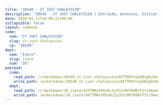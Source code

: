 ```yaml
---
title: "38540 - ST JUST CHALEYSSIN"
description: "38540 - ST JUST CHALEYSSIN | Entraide, Annonces, Initiatives"
date: 2020-01-11T14:09:21+09:00
collapsible: false
layout: commune
comm:
  nom: "ST JUST CHALEYSSIN"
  slug: st-just-chaleyssin
  cp: "38540"
dept:
  nom: "Isère"
  slug: isere
  num: "38"
peerpad:
  comm:
    read_path: /r/markdown/38540_st-just-chaleyssin/4XTTM4YnzpGBogDzQed9iJ3pq7dPwZnAUu33iEF1Y6HMNuZXW
    write_path: /w/markdown/38540_st-just-chaleyssin/4XTTM4YnzpGBogDzQed9iJ3pq7dPwZnAUu33iEF1Y6HMNuZXW-K3TgTu5PNx69AaHqRT3mh5s3pQRgdxfhc5Ke3sHCpWti4G635Cq6L5u73NQxqmAbqugBCgGsv7aFqiLRW9ghDrcTh1hyPFZtyg9C9gm2RkY7tEk3zg76MvGf8CtsoCAZzWsPXX3W
  dept:
    read_path: /r/markdown/38_isere/4XTTM8oYPm18cZy2hZcMXTR9BYT3Yi5KwnFvpXu1TXaRq7Q3V
    write_path: /w/markdown/38_isere/4XTTM8oYPm18cZy2hZcMXTR9BYT3Yi5KwnFvpXu1TXaRq7Q3V-K3TgUoSzs2JpJwfbzBvgU8N95mHo7JXz7NbEctNRM3EDb2iYHA4maKm3pRQwmboULLPnLFTEhRgTawPTWpmxTxKbTwDgAEzA9tUHjpudQTWdKWfdVSegAo77eCwhXTaVG7AyUZEs
---
```


